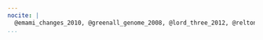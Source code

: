 ```yaml
---
nocite: |
  @emami_changes_2010, @greenall_genome_2008, @lord_three_2012, @relton_dna_2012, @pratt_cd4_2012, @browning_comparative_2012, @ince_python_2009, @parnell_biostar_2011, @iannetti_regulation_2014, @maclean_crowdsourcing_2013, @groom_postnatal_2012, @werner_what_2009, @jackson_analysis_2009, @ogo_zinc_2015, @field_open_2006, @waterhouse_comparative_2007, @daniels_immediate_2010, @werner_what_2010, @werner_contribution_2014, @weile_customizable_2011, @weile_bayesian_2012, @cockell_integrated_2010, @carlile_strand_2009, @cockell_structure-based_2007, @hong_pattern_2009, @stadler_structurefunction_2011, @andrews_role_2010, @probert_utility_2014, @flanagan_distributed_2014, @cole-ezea_glutathione_2012, @nesbitt_medical_2013, @lee_mre11_2012, @hoogland_guidelines_2010, @turcot_bioinformatic_2012, @xu_identification_2012, @varanasi_skeletal_2010, @simon_cockell_bioconductor_2014, @jakubovics_critical_2015, @wakeling_sirt1_2015, @wilson_nfb1_2015, @gabriel_epigenetic_2015, @dubarry_genetic_2015, @oneill_development_2015, @jones_foxa1_2015, @duncan_human_2015, @manville_genome-wide_2015, @shepherd_expression_2015, @hunter_nf-b_2015, @mullen_mining_2016, @james_transcriptional_2015, @carroll_control_2016, @esfandiari_chemical_2016, @hardyman_zinc_2016, @williams_leptin_2016, @moles_relap65_2016, @alhasan_circular_2016, @ryan_role_2016, @zeybel_dna_2016, @meplan_transcriptomics_2016, @tomalin_increasing_2016, @mullen_integrated_2016, @meulenbelt_first_2016, @barter_genome-wide_2015
...
```

